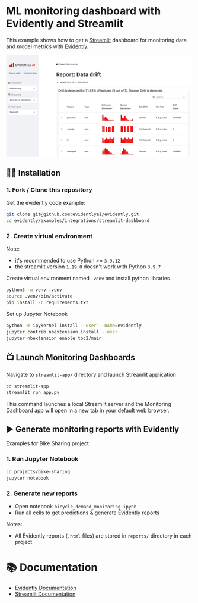 # ML monitoring dashboard with Evidently and Streamlit

This example shows how to get a [Streamlit](https://github.com/streamlit/streamlit.git) dashboard for monitoring data and model metrics with [Evidently](https://github.com/evidentlyai/evidently.git).

![Evidently dashboard with Streamlit](streamlit-app/static/preview.png "Dashboard preview")

## :woman_technologist: Installation

### 1. Fork / Clone this repository

Get the evidently code example:

```bash
git clone git@github.com:evidentlyai/evidently.git
cd evidently/examples/integrations/streamlit-dashboard
```

### 2. Create virtual environment

Note: 

- it's recommended to use Python >= `3.9.12`
- the streamlit version `1.19.0` doesn't work with Python `3.9.7`

Create virtual environment named `.venv` and install python libraries
```bash
python3 -m venv .venv
source .venv/bin/activate
pip install -r requirements.txt
```


Set up Jupyter Notebook
```bash
python -m ipykernel install --user --name=evidently
jupyter contrib nbextension install --user
jupyter nbextension enable toc2/main
```


## :tv: Launch Monitoring Dashboards 

Navigate to `streamlit-app/` directory and launch Streamlit application
```bash
cd streamlit-app 
streamlit run app.py
```
This command launches a local Streamlit server and the Monitoring Dashboard app will open in a new tab in your default web browser. 

## :arrow_forward: Generate monitoring reports with Evidently
Examples for Bike Sharing project

### 1. Run Jupyter Notebook

```bash
cd projects/bike-sharing
jupyter notebook
```

### 2. Generate new reports 

- Open notebook `bicycle_demand_monitoring.ipynb`
- Run all cells to get predictions & generate Evidently reports

Notes: 
- All Evidently reports (`.html` files) are stored in `reports/` directory in each project



# :books: Documentation

- [Evidently Documentation](https://docs.evidentlyai.com) 
- [Streamlit Documentation](https://docs.streamlit.io/library/get-started_)